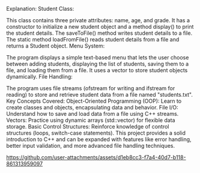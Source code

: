 Explanation:
Student Class:

This class contains three private attributes: name, age, and grade.
It has a constructor to initialize a new student object and a method display() to print the student details.
The saveToFile() method writes student details to a file.
The static method loadFromFile() reads student details from a file and returns a Student object.
Menu System:

The program displays a simple text-based menu that lets the user choose between adding students, displaying the list of students, saving them to a file, and loading them from a file.
It uses a vector<Student> to store student objects dynamically.
File Handling:

The program uses file streams (ofstream for writing and ifstream for reading) to store and retrieve student data from a file named "students.txt".
Key Concepts Covered:
Object-Oriented Programming (OOP): Learn to create classes and objects, encapsulating data and behavior.
File I/O: Understand how to save and load data from a file using C++ streams.
Vectors: Practice using dynamic arrays (std::vector) for flexible data storage.
Basic Control Structures: Reinforce knowledge of control structures (loops, switch-case statements).
This project provides a solid introduction to C++ and can be expanded with features like error handling, better input validation, and more advanced file handling techniques.


https://github.com/user-attachments/assets/d1eb8cc3-f7a4-40d7-b118-861313959097


